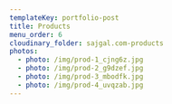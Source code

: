 ```yaml
---
templateKey: portfolio-post
title: Products
menu_order: 6
cloudinary_folder: sajgal.com-products
photos:
  - photo: /img/prod-1_cjng6z.jpg
  - photo: /img/prod-2_g9dzef.jpg
  - photo: /img/prod-3_mbodfk.jpg
  - photo: /img/prod-4_uvqzab.jpg
---
```


